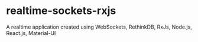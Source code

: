 # realtime-sockets-rxjs
A realtime application created using WebSockets, RethinkDB, RxJs, Node.js, React.js, Material-UI

